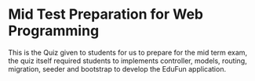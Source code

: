 # Mid Test Preparation for Web Programming
This is the Quiz given to students for us to prepare for the mid term exam, the quiz itself required students to implements controller, models, routing, migration, seeder and bootstrap to develop the EduFun application. 
